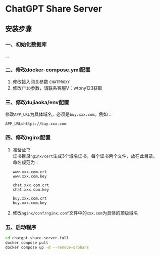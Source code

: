 
# ChatGPT Share Server

## 安装步骤

### 一、初始化数据库
...

### 二、修改docker-compose.yml配置
1. 修改接入网关参数 `CHATPROXY`
2. 修改`TTID`参数，请联系客服V：wtony123获取

### 三、修改dujiaoka/env配置
修改`APP_URL`为具体域名，必须是`buy.xxx.com`。例如：
```
APP_URL=https://buy.xxx.com
```

### 四、修改nginx配置
1. 准备证书  
   证书目录`nginx/cert`生成3个域名证书，每个证书两个文件，放在此目录。  
   命名规范为：
   ```
   www.xxx.com.crt
   www.xxx.com.key

   chat.xxx.com.crt
   chat.xxx.com.key

   buy.xxx.com.crt
   buy.xxx.com.key
   ```
2. 修改`nginx/conf/nginx.conf`文件中的`xxx.com`为具体的顶级域名

### 五、启动程序
```sh
cd chatgpt-share-server-full
docker compose pull
docker compose up -d --remove-orphans
```
